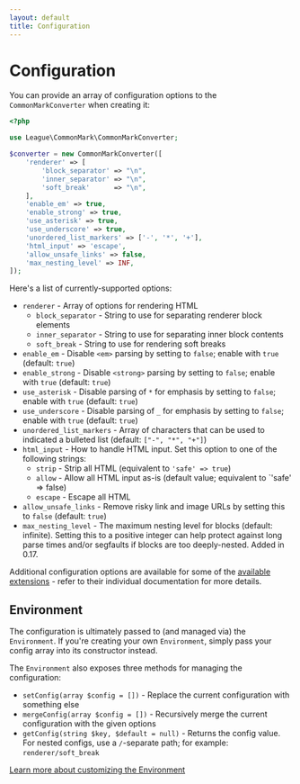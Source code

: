 ```yaml
---
layout: default
title: Configuration
---
```


Configuration
=============

You can provide an array of configuration options to the `CommonMarkConverter` when creating it:

```php
<?php

use League\CommonMark\CommonMarkConverter;

$converter = new CommonMarkConverter([
    'renderer' => [
        'block_separator' => "\n",
        'inner_separator' => "\n",
        'soft_break'      => "\n",
    ],
    'enable_em' => true,
    'enable_strong' => true,
    'use_asterisk' => true,
    'use_underscore' => true,
    'unordered_list_markers' => ['-', '*', '+'],
    'html_input' => 'escape',
    'allow_unsafe_links' => false,
    'max_nesting_level' => INF,
]);
```

Here's a list of currently-supported options:

* `renderer` - Array of options for rendering HTML
  * `block_separator` - String to use for separating renderer block elements
  * `inner_separator` - String to use for separating inner block contents
  * `soft_break` - String to use for rendering soft breaks
* `enable_em` - Disable `<em>` parsing by setting to `false`; enable with `true` (default: `true`)
* `enable_strong` - Disable `<strong>` parsing by setting to `false`; enable with `true` (default: `true`)
* `use_asterisk` - Disable parsing of `*` for emphasis by setting to `false`; enable with `true` (default: `true`)
* `use_underscore` - Disable parsing of `_` for emphasis by setting to `false`; enable with `true` (default: `true`)
* `unordered_list_markers` - Array of characters that can be used to indicated a bulleted list (default: `["-", "*", "+"]`)
* `html_input` - How to handle HTML input.  Set this option to one of the following strings:
  - `strip` - Strip all HTML (equivalent to `'safe' => true`)
  - `allow` - Allow all HTML input as-is (default value; equivalent to `'safe' => false)
  - `escape` - Escape all HTML
* `allow_unsafe_links` - Remove risky link and image URLs by setting this to `false` (default: `true`)
* `max_nesting_level` - The maximum nesting level for blocks (default: infinite). Setting this to a positive integer can help protect against long parse times and/or segfaults if blocks are too deeply-nested. Added in 0.17.

Additional configuration options are available for some of the [available extensions](/1.3/customization/extensions/) - refer to their individual documentation for more details.

## Environment

The configuration is ultimately passed to (and managed via) the `Environment`.  If you're creating your own `Environment`, simply pass your config array into its constructor instead.

The `Environment` also exposes three methods for managing the configuration:

* `setConfig(array $config = [])` - Replace the current configuration with something else
* `mergeConfig(array $config = [])` - Recursively merge the current configuration with the given options
* `getConfig(string $key, $default = null)` - Returns the config value. For nested configs, use a `/`-separate path; for example: `renderer/soft_break`

[Learn more about customizing the Environment](/1.3/customization/environment/)
